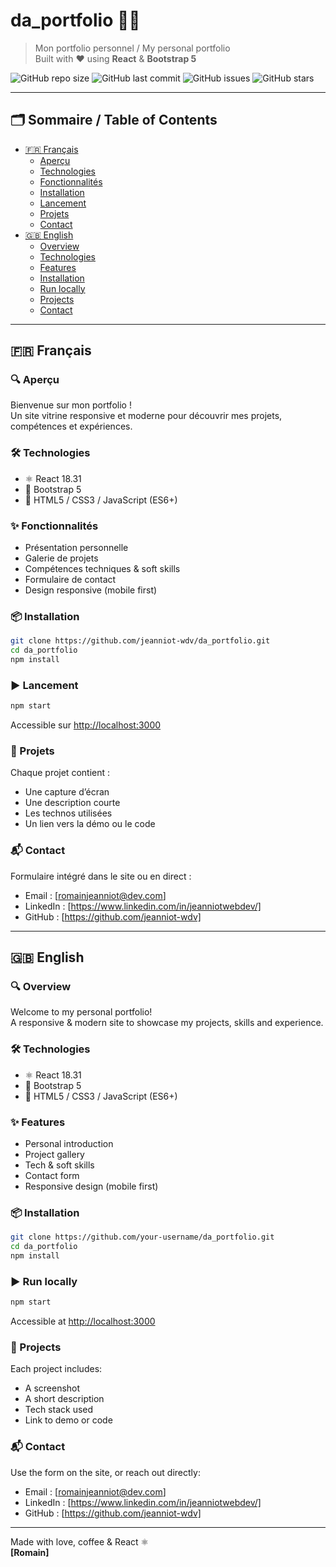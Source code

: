 # da_portfolio 🚀✨

> Mon portfolio personnel / My personal portfolio  
> Built with ❤️ using **React** & **Bootstrap 5**

![GitHub repo size](https://img.shields.io/github/repo-size/jeanniot-wdv/da_portfolio)
![GitHub last commit](https://img.shields.io/github/last-commit/jeanniot-wdv/da_portfolio)
![GitHub issues](https://img.shields.io/github/issues/jeanniot-wdv/da_portfolio)
![GitHub stars](https://img.shields.io/github/stars/jeanniot-wdv/da_portfolio?style=social)

---

## 🗂 Sommaire / Table of Contents

- [🇫🇷 Français](#-français)
  - [Aperçu](#aperçu)
  - [Technologies](#technologies)
  - [Fonctionnalités](#fonctionnalités)
  - [Installation](#installation)
  - [Lancement](#lancement)
  - [Projets](#projets)
  - [Contact](#contact)
- [🇬🇧 English](#-english)
  - [Overview](#overview)
  - [Technologies](#technologies-1)
  - [Features](#features)
  - [Installation](#installation-1)
  - [Run locally](#run-locally)
  - [Projects](#projects)
  - [Contact](#contact-1)

---

## 🇫🇷 Français

### 🔍 Aperçu

Bienvenue sur mon portfolio !  
Un site vitrine responsive et moderne pour découvrir mes projets, compétences et expériences.

### 🛠️ Technologies

- ⚛️ React 18.31
- 🎨 Bootstrap 5
- 🧠 HTML5 / CSS3 / JavaScript (ES6+)

### ✨ Fonctionnalités

- Présentation personnelle
- Galerie de projets
- Compétences techniques & soft skills
- Formulaire de contact
- Design responsive (mobile first)

### 📦 Installation

```bash
git clone https://github.com/jeanniot-wdv/da_portfolio.git
cd da_portfolio
npm install
```

### ▶️ Lancement

```bash
npm start
```

Accessible sur [http://localhost:3000](http://localhost:3000)

### 🧩 Projets

Chaque projet contient :
- Une capture d’écran
- Une description courte
- Les technos utilisées
- Un lien vers la démo ou le code

### 📬 Contact

Formulaire intégré dans le site ou en direct :

- Email : [romainjeanniot@dev.com]
- LinkedIn : [https://www.linkedin.com/in/jeanniotwebdev/]
- GitHub : [https://github.com/jeanniot-wdv]

---

## 🇬🇧 English

### 🔍 Overview

Welcome to my personal portfolio!  
A responsive & modern site to showcase my projects, skills and experience.

### 🛠️ Technologies

- ⚛️ React 18.31
- 🎨 Bootstrap 5
- 🧠 HTML5 / CSS3 / JavaScript (ES6+)

### ✨ Features

- Personal introduction
- Project gallery
- Tech & soft skills
- Contact form
- Responsive design (mobile first)

### 📦 Installation

```bash
git clone https://github.com/your-username/da_portfolio.git
cd da_portfolio
npm install
```

### ▶️ Run locally

```bash
npm start
```

Accessible at [http://localhost:3000](http://localhost:3000)

### 🧩 Projects

Each project includes:
- A screenshot
- A short description
- Tech stack used
- Link to demo or code

### 📬 Contact

Use the form on the site, or reach out directly:

- Email : [romainjeanniot@dev.com]
- LinkedIn : [https://www.linkedin.com/in/jeanniotwebdev/]
- GitHub : [https://github.com/jeanniot-wdv]

---

Made with love, coffee & React ⚛️  
**[Romain]**
